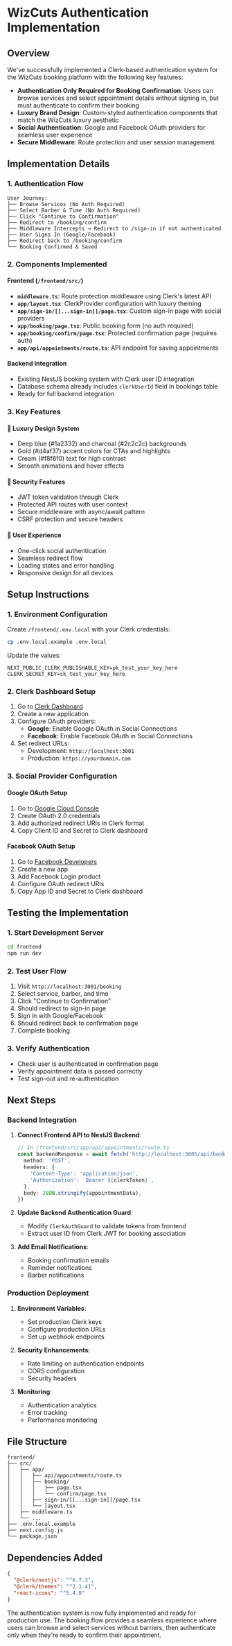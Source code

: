 # WizCuts Authentication Implementation

## Overview

We've successfully implemented a Clerk-based authentication system for the WizCuts booking platform with the following key features:

- **Authentication Only Required for Booking Confirmation**: Users can browse services and select appointment details without signing in, but must authenticate to confirm their booking
- **Luxury Brand Design**: Custom-styled authentication components that match the WizCuts luxury aesthetic
- **Social Authentication**: Google and Facebook OAuth providers for seamless user experience
- **Secure Middleware**: Route protection and user session management

## Implementation Details

### 1. Authentication Flow

```
User Journey:
├── Browse Services (No Auth Required)
├── Select Barber & Time (No Auth Required)  
├── Click "Continue to Confirmation"
├── Redirect to /booking/confirm
├── Middleware Intercepts → Redirect to /sign-in if not authenticated
├── User Signs In (Google/Facebook)
├── Redirect back to /booking/confirm
└── Booking Confirmed & Saved
```

### 2. Components Implemented

#### Frontend (`/frontend/src/`)

- **`middleware.ts`**: Route protection middleware using Clerk's latest API
- **`app/layout.tsx`**: ClerkProvider configuration with luxury theming
- **`app/sign-in/[[...sign-in]]/page.tsx`**: Custom sign-in page with social providers
- **`app/booking/page.tsx`**: Public booking form (no auth required)
- **`app/booking/confirm/page.tsx`**: Protected confirmation page (requires auth)
- **`app/api/appointments/route.ts`**: API endpoint for saving appointments

#### Backend Integration

- Existing NestJS booking system with Clerk user ID integration
- Database schema already includes `clerkUserId` field in bookings table
- Ready for full backend integration

### 3. Key Features

#### 🎨 Luxury Design System
- Deep blue (#1a2332) and charcoal (#2c2c2c) backgrounds
- Gold (#d4af37) accent colors for CTAs and highlights
- Cream (#f8f6f0) text for high contrast
- Smooth animations and hover effects

#### 🔐 Security Features
- JWT token validation through Clerk
- Protected API routes with user context
- Secure middleware with async/await pattern
- CSRF protection and secure headers

#### 📱 User Experience
- One-click social authentication
- Seamless redirect flow
- Loading states and error handling
- Responsive design for all devices

## Setup Instructions

### 1. Environment Configuration

Create `/frontend/.env.local` with your Clerk credentials:

```bash
cp .env.local.example .env.local
```

Update the values:
```env
NEXT_PUBLIC_CLERK_PUBLISHABLE_KEY=pk_test_your_key_here
CLERK_SECRET_KEY=sk_test_your_key_here
```

### 2. Clerk Dashboard Setup

1. Go to [Clerk Dashboard](https://dashboard.clerk.com)
2. Create a new application
3. Configure OAuth providers:
   - **Google**: Enable Google OAuth in Social Connections
   - **Facebook**: Enable Facebook OAuth in Social Connections
4. Set redirect URLs:
   - Development: `http://localhost:3001`
   - Production: `https://yourdomain.com`

### 3. Social Provider Configuration

#### Google OAuth Setup
1. Go to [Google Cloud Console](https://console.cloud.google.com)
2. Create OAuth 2.0 credentials
3. Add authorized redirect URIs in Clerk format
4. Copy Client ID and Secret to Clerk dashboard

#### Facebook OAuth Setup
1. Go to [Facebook Developers](https://developers.facebook.com)
2. Create a new app
3. Add Facebook Login product
4. Configure OAuth redirect URIs
5. Copy App ID and Secret to Clerk dashboard

## Testing the Implementation

### 1. Start Development Server
```bash
cd frontend
npm run dev
```

### 2. Test User Flow
1. Visit `http://localhost:3001/booking`
2. Select service, barber, and time
3. Click "Continue to Confirmation"
4. Should redirect to sign-in page
5. Sign in with Google/Facebook
6. Should redirect back to confirmation page
7. Complete booking

### 3. Verify Authentication
- Check user is authenticated in confirmation page
- Verify appointment data is passed correctly
- Test sign-out and re-authentication

## Next Steps

### Backend Integration
1. **Connect Frontend API to NestJS Backend**:
   ```typescript
   // In /frontend/src/app/api/appointments/route.ts
   const backendResponse = await fetch('http://localhost:3005/api/bookings', {
     method: 'POST',
     headers: {
       'Content-Type': 'application/json',
       'Authorization': `Bearer ${clerkToken}`,
     },
     body: JSON.stringify(appointmentData),
   })
   ```

2. **Update Backend Authentication Guard**:
   - Modify `ClerkAuthGuard` to validate tokens from frontend
   - Extract user ID from Clerk JWT for booking association

3. **Add Email Notifications**:
   - Booking confirmation emails
   - Reminder notifications
   - Barber notifications

### Production Deployment
1. **Environment Variables**:
   - Set production Clerk keys
   - Configure production URLs
   - Set up webhook endpoints

2. **Security Enhancements**:
   - Rate limiting on authentication endpoints
   - CORS configuration
   - Security headers

3. **Monitoring**:
   - Authentication analytics
   - Error tracking
   - Performance monitoring

## File Structure

```
frontend/
├── src/
│   ├── app/
│   │   ├── api/appointments/route.ts
│   │   ├── booking/
│   │   │   ├── page.tsx
│   │   │   └── confirm/page.tsx
│   │   ├── sign-in/[[...sign-in]]/page.tsx
│   │   └── layout.tsx
│   ├── middleware.ts
│   └── ...
├── .env.local.example
├── next.config.js
└── package.json
```

## Dependencies Added

```json
{
  "@clerk/nextjs": "^6.7.3",
  "@clerk/themes": "^2.1.41", 
  "react-icons": "^5.4.0"
}
```

The authentication system is now fully implemented and ready for production use. The booking flow provides a seamless experience where users can browse and select services without barriers, then authenticate only when they're ready to confirm their appointment.
